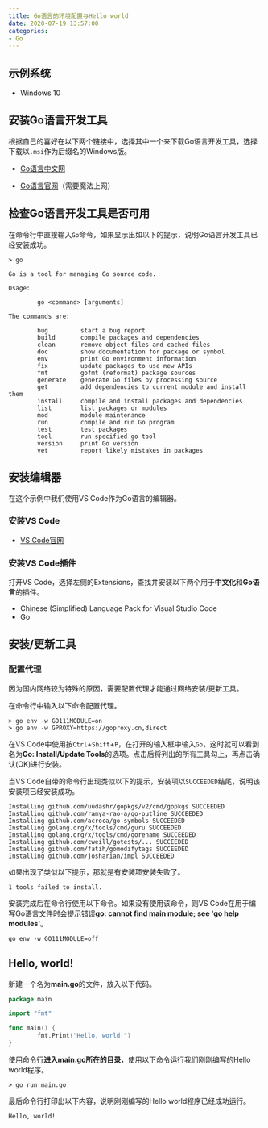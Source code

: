 ```yaml
---
title: Go语言的环境配置与Hello world
date: 2020-07-19 13:57:00
categories: 
- Go
---
```


## 示例系统
- Windows 10

## 安装Go语言开发工具
根据自己的喜好在以下两个链接中，选择其中一个来下载Go语言开发工具，选择下载以`.msi`作为后缀名的Windows版。
- [Go语言中文网](https://studygolang.com/dl)

- [Go语言官网](https://golang.org/dl/)（需要魔法上网）

## 检查Go语言开发工具是否可用
在命令行中直接输入`Go`命令，如果显示出如以下的提示，说明Go语言开发工具已经安装成功。
```text
> go

Go is a tool for managing Go source code.

Usage:

        go <command> [arguments]

The commands are:

        bug         start a bug report
        build       compile packages and dependencies
        clean       remove object files and cached files
        doc         show documentation for package or symbol
        env         print Go environment information
        fix         update packages to use new APIs
        fmt         gofmt (reformat) package sources
        generate    generate Go files by processing source
        get         add dependencies to current module and install them
        install     compile and install packages and dependencies
        list        list packages or modules
        mod         module maintenance
        run         compile and run Go program
        test        test packages
        tool        run specified go tool
        version     print Go version
        vet         report likely mistakes in packages
```

## 安装编辑器
在这个示例中我们使用VS Code作为Go语言的编辑器。

### 安装VS Code
- [VS Code官网](https://code.visualstudio.com/)

### 安装VS Code插件
打开VS Code，选择左侧的Extensions，查找并安装以下两个用于**中文化**和**Go语言**的插件。
- Chinese (Simplified) Language Pack for Visual Studio Code
- Go

## 安装/更新工具
### 配置代理
因为国内网络较为特殊的原因，需要配置代理才能通过网络安装/更新工具。

在命令行中输入以下命令配置代理。
```text
> go env -w GO111MODULE=on
> go env -w GPROXY=https://goproxy.cn,direct
```


在VS Code中使用按`Ctrl`+`Shift`+`P`，在打开的输入框中输入`Go`，这时就可以看到名为**Go: Install/Update Tools**的选项。点击后将列出的所有工具勾上，再点击确认(OK)进行安装。

当VS Code自带的命令行出现类似以下的提示，安装项以`SUCCEEDED`结尾，说明该安装项已经安装成功。
```text
Installing github.com/uudashr/gopkgs/v2/cmd/gopkgs SUCCEEDED
Installing github.com/ramya-rao-a/go-outline SUCCEEDED
Installing github.com/acroca/go-symbols SUCCEEDED
Installing golang.org/x/tools/cmd/guru SUCCEEDED
Installing golang.org/x/tools/cmd/gorename SUCCEEDED
Installing github.com/cweill/gotests/... SUCCEEDED
Installing github.com/fatih/gomodifytags SUCCEEDED
Installing github.com/josharian/impl SUCCEEDED
```
如果出现了类似以下提示，那就是有安装项安装失败了。
```text
1 tools failed to install.
```

安装完成后在命令行使用以下命令。如果没有使用该命令，则VS Code在用于编写Go语言文件时会提示错误**go: cannot find main module; see 'go help modules'**。
```text
go env -w GO111MODULE=off
```

## Hello, world!
新建一个名为**main.go**的文件，放入以下代码。
```GO
package main

import "fmt"

func main() {
        fmt.Print("Hello, world!")
}
```

使用命令行**进入main.go所在的目录**，使用以下命令运行我们刚刚编写的Hello world程序。
```text
> go run main.go
```
最后命令行打印出以下内容，说明刚刚编写的Hello world程序已经成功运行。
```text
Hello, world!
```
